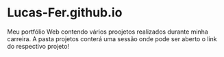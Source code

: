 # Lucas-Fer.github.io
Meu portfólio Web contendo vários proojetos realizados durante minha carreira.
A pasta projetos conterá uma sessão onde pode ser aberto o link do respectivo projeto!
